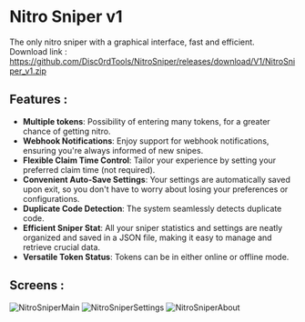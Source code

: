 # Nitro Sniper v1

The only nitro sniper with a graphical interface, fast and efficient.  
Download link : https://github.com/Disc0rdTools/NitroSniper/releases/download/V1/NitroSniper_v1.zip

## Features :

- **Multiple tokens**: Possibility of entering many tokens, for a greater chance of getting nitro.
- **Webhook Notifications**: Enjoy support for webhook notifications, ensuring you're always informed of new snipes.
- **Flexible Claim Time Control**: Tailor your experience by setting your preferred claim time (not required).
- **Convenient Auto-Save Settings**: Your settings are automatically saved upon exit, so you don't have to worry about losing your preferences or configurations.
- **Duplicate Code Detection**: The system seamlessly detects duplicate code.
- **Efficient Sniper Stat**: All your sniper statistics and settings are neatly organized and saved in a JSON file, making it easy to manage and retrieve crucial data.
- **Versatile Token Status**: Tokens can be in either online or offline mode.

 ## Screens :
![NitroSniperMain](https://github.com/Disc0rdTools/NitroSniper/assets/138772998/b62e9a0d-fc44-4711-980f-25e07ae61372)
![NitroSniperSettings](https://github.com/Disc0rdTools/NitroSniper/assets/138772998/671ff2bd-7a18-43fd-a65e-6277f7cfefb5)
![NitroSniperAbout](https://github.com/Disc0rdTools/NitroSniper/assets/138772998/a11d5e1f-0ea4-4b31-b023-69f8713e0759)
